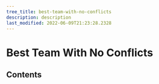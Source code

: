```yaml
---
tree_title: best-team-with-no-conflicts
description: description
last_modified: 2022-06-09T21:23:28.2328
---
```


# Best Team With No Conflicts

## Contents
